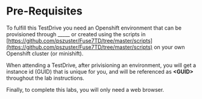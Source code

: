 # Pre-Requisites

To fulfill this TestDrive you need an Openshift environment that can be provisioned through \_\_\_\_\_ or created using the scripts in [https://github.com/pszuster/Fuse7TD/tree/master/scripts](https://github.com/pszuster/Fuse7TD/tree/master/scripts) on your own Openshift cluster \(or minishift\).

When attending a TestDrive, after privisioning an environment, you will get a instance id \(GUID\) that is unique for you, and will be referenced as **&lt;GUID&gt;** throughout the lab instructions.

Finally, to complete this labs, you will only need a web browser.


